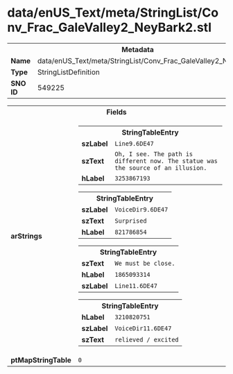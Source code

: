 <h1>data/enUS_Text/meta/StringList/Conv_Frac_GaleValley2_NeyBark2.stl</h1><table><tr><th colspan="100%">Metadata</th></tr><tr><td><b>Name</b></td><td>data/enUS_Text/meta/StringList/Conv_Frac_GaleValley2_NeyBark2.stl</td></tr><tr><td><b>Type</b></td><td>StringListDefinition</td></tr><tr><td><b>SNO ID</b></td><td>549225</td></tr></table>

<table><tr><th colspan="100%">Fields</th></tr><tr><td><b>arStrings</b></td><td><table><tr><th colspan="100%">StringTableEntry</th></tr><tr><td><b>szLabel</b></td><td><code>Line9.6DE47</code></td></tr><tr><td><b>szText</b></td><td><code>Oh, I see. The path is different now. The statue was the source of an illusion.</code></td></tr><tr><td><b>hLabel</b></td><td><code>3253867193</code></td></tr></table>


<table><tr><th colspan="100%">StringTableEntry</th></tr><tr><td><b>szLabel</b></td><td><code>VoiceDir9.6DE47</code></td></tr><tr><td><b>szText</b></td><td><code>Surprised </code></td></tr><tr><td><b>hLabel</b></td><td><code>821786854</code></td></tr></table>


<table><tr><th colspan="100%">StringTableEntry</th></tr><tr><td><b>szText</b></td><td><code>We must be close.</code></td></tr><tr><td><b>hLabel</b></td><td><code>1865093314</code></td></tr><tr><td><b>szLabel</b></td><td><code>Line11.6DE47</code></td></tr></table>


<table><tr><th colspan="100%">StringTableEntry</th></tr><tr><td><b>hLabel</b></td><td><code>3210820751</code></td></tr><tr><td><b>szLabel</b></td><td><code>VoiceDir11.6DE47</code></td></tr><tr><td><b>szText</b></td><td><code>relieved / excited</code></td></tr></table>


</td></tr><tr><td><b>ptMapStringTable</b></td><td><code>0</code></td></tr></table>

